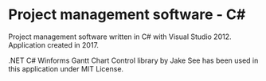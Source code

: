 # Project management software - C\#
Project management software written in C# with Visual Studio 2012.
Application created in 2017.

.NET C# Winforms Gantt Chart Control library by Jake See has been used in this application under MIT License.
